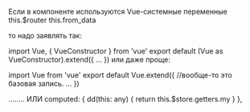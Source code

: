 Если в компоненте используются Vue-системные переменные
this.$router
this.from_data

то надо заявлять так:

import Vue, { VueConstructor } from 'vue'
export default (Vue as VueConstructor<Vue>).extend({
 ...
})
или даже проще:

import Vue from 'vue'
export default Vue.extend({   //вообще-то это базовая запись.
 ...
})


........
ИЛИ
    computed: {
      dd(this: any) {
        return this.$store.getters.my
      }
    },


